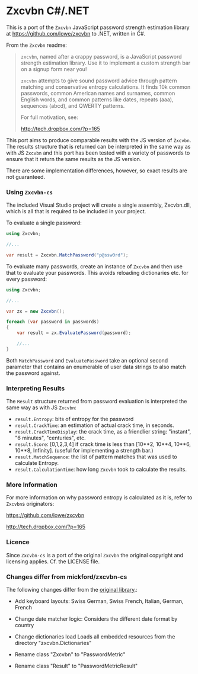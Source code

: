Zxcvbn C#/.NET
==============

This is a port of the `Zxcvbn` JavaScript password strength estimation library at
https://github.com/lowe/zxcvbn to .NET, written in C#.

From the `Zxcvbn` readme:

> `zxcvbn`, named after a crappy password, is a JavaScript password strength
> estimation library. Use it to implement a custom strength bar on a
> signup form near you!
>
> `zxcvbn` attempts to give sound password advice through pattern matching
> and conservative entropy calculations. It finds 10k common passwords,
> common American names and surnames, common English words, and common
> patterns like dates, repeats (aaa), sequences (abcd), and QWERTY
> patterns.
> 
> For full motivation, see:
>
> http://tech.dropbox.com/?p=165

This port aims to produce comparable results with the JS version of `Zxcvbn`. The results
structure that is returned can be interpreted in the same way as with JS `Zxcvbn` and this
port has been tested with a variety of passwords to ensure that it return the same results
as the JS version.

There are some implementation differences, however, so exact results are not guaranteed.


### Using `Zxcvbn-cs`

The included Visual Studio project will create a single assembly, Zxcvbn.dll, which is all that is
required to be included in your project.

To evaluate a single password:

``` C#
using Zxcvbn;

//...

var result = Zxcvbn.MatchPassword("p@ssw0rd");
```

To evaluate many passwords, create an instance of `Zxcvbn` and then use that to evaluate your passwords. 
This avoids reloading dictionaries etc. for every password:

``` C#
using Zxcvbn;

//...

var zx = new Zxcvbn();

foreach (var password in passwords)
{
	var result = zx.EvaluatePassword(password);

	//...
}
```

Both `MatchPassword` and `EvaluatePassword` take an optional second parameter that contains an enumerable of
user data strings to also match the password against.

### Interpreting Results

The `Result` structure returned from password evaluation is interpreted the same way as with JS `Zxcvbn`:

- `result.Entropy`: bits of entropy for the password
- `result.CrackTime`: an estimation of actual crack time, in seconds.
- `result.CrackTimeDisplay`: the crack time, as a friendlier string: "instant", "6 minutes", "centuries", etc.
- `result.Score`: [0,1,2,3,4] if crack time is less than [10\*\*2, 10\*\*4, 10\*\*6, 10\*\*8, Infinity]. (useful for implementing a strength bar.)
- `result.MatchSequence`: the list of pattern matches that was used to calculate Entropy.
- `result.CalculationTime`: how long `Zxcvbn` took to calculate the results.

### More Information

For more information on why password entropy is calculated as it is, refer to `Zxcvbn`s originators:

https://github.com/lowe/zxcvbn

http://tech.dropbox.com/?p=165


### Licence

Since `Zxcvbn-cs` is a port of the original `Zxcvbn` the original copyright and licensing applies. Cf. the LICENSE file.


### Changes differ from mickford/zxcvbn-cs

The following changes differ from the [original library](https://github.com/mickford/zxcvbn-cs).:

- Add keyboard layouts: 
	Swiss German, Swiss French, Italian, German, French
		
- Change date matcher logic:
	Considers the different date format by country
	
- Change dictionaries load
	Loads all embedded resources from the directory "zxcvbn.Dictionaries"

- Rename class "Zxcvbn" to "PasswordMetric"

- Rename class "Result" to "PasswordMetricResult"
